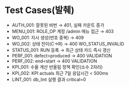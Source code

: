 # Test Cases(발췌)
- AUTH_001: 잘못된 비번 → 401, 실패 카운트 증가
- MENU_001: ROLE_OP 계정 /admin 메뉴 접근 → 403
- WO_001: 지시 생성(번호 중복) → 409
- WO_002: 상태 전이(C→R) → 400 WO_STATUS_INVALID
- STATUS_001: RUN 등록 → 최근 상태 카드 즉시 갱신
- PERF_001: defect>produced → 400 VALIDATION
- PERF_002: end<start → 400 VALIDATION
- KPI_001: 수율 계산 반올림 정책 확인(소수 2자리)
- KPI_002: KPI actuals 최근 7일 응답시간 < 500ms
- LINT_001: db_lint 실행 결과 critical=0
